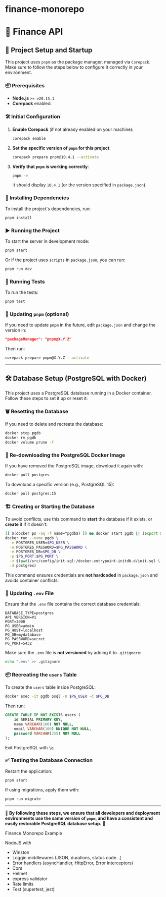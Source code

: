 # finance-monorepo


# 📌 Finance API

## 🚀 Project Setup and Startup

This project uses `pnpm` as the package manager, managed via `Corepack`. Make sure to follow the steps below to configure it correctly in your environment.

### 📦 **Prerequisites**

- **Node.js** `>= v20.15.1`
- **Corepack** enabled.

### 🛠 **Initial Configuration**

1. **Enable Corepack** (if not already enabled on your machine):

   ```bash
   corepack enable
   ```

2. **Set the specific version of `pnpm` for this project**:

   ```bash
   corepack prepare pnpm@10.4.1 --activate
   ```

3. **Verify that `pnpm` is working correctly**:

   ```bash
   pnpm -v
   ```

   It should display `10.4.1` (or the version specified in `package.json`).

### 📂 **Installing Dependencies**

To install the project's dependencies, run:

```bash
pnpm install
```

### ▶️ **Running the Project**

To start the server in development mode:

```bash
pnpm start
```

Or if the project uses `scripts` in `package.json`, you can run:

```bash
pnpm run dev
```

### 🧪 **Running Tests**

To run the tests:

```bash
pnpm test
```

### 🔄 **Updating `pnpm` (optional)**

If you need to update `pnpm` in the future, edit `package.json` and change the version in:

```json
"packageManager": "pnpm@X.Y.Z"
```

Then run:

```bash
corepack prepare pnpm@X.Y.Z --activate
```

---

## 🛠 **Database Setup (PostgreSQL with Docker)**

This project uses a PostgreSQL database running in a Docker container. Follow these steps to set it up or reset it:

### 🗑 **Resetting the Database**

If you need to delete and recreate the database:

```bash
docker stop pgdb
docker rm pgdb
docker volume prune -f
```

### 🔄 **Re-downloading the PostgreSQL Docker Image**

If you have removed the PostgreSQL image, download it again with:

```bash
docker pull postgres
```

To download a specific version (e.g., PostgreSQL 15):

```bash
docker pull postgres:15
```

### 🏗 **Creating or Starting the Database**

To avoid conflicts, use this command to **start** the database if it exists, or **create** it if it doesn't:

```bash
[[ $(docker ps -aq -f name=^pgdb$) ]] && docker start pgdb || (export $(grep -v '^#' .env | xargs) && \
docker run --name pgdb \
  -e POSTGRES_USER=$PG_USER \
  -e POSTGRES_PASSWORD=$PG_PASSWORD \
  -e POSTGRES_DB=$PG_DB \
  -p $PG_PORT:$PG_PORT \
  -v $(pwd)/src/config/init.sql:/docker-entrypoint-initdb.d/init.sql \
  -d postgres)
```

This command ensures credentials are **not hardcoded** in `package.json` and avoids container conflicts.

### 🔄 **Updating `.env` File**

Ensure that the `.env` file contains the correct database credentials:

```env
DATABASE_TYPE=postgres
API_VERSION=V1
PORT=3000
PG_USER=admin
PG_HOST=localhost
PG_DB=mydatabase
PG_PASSWORD=secret
PG_PORT=5432
```

Make sure the `.env` file is **not versioned** by adding it to `.gitignore`:

```bash
echo ".env" >> .gitignore
```

### 📦 **Recreating the `users` Table**

To create the `users` table inside PostgreSQL:

```bash
docker exec -it pgdb psql -U $PG_USER -d $PG_DB
```

Then run:

```sql
CREATE TABLE IF NOT EXISTS users (
    id SERIAL PRIMARY KEY,
    name VARCHAR(100) NOT NULL,
    email VARCHAR(100) UNIQUE NOT NULL,
    password VARCHAR(255) NOT NULL
);
```

Exit PostgreSQL with `\q`.

### ✅ **Testing the Database Connection**

Restart the application:

```bash
pnpm start
```

If using migrations, apply them with:

```bash
pnpm run migrate
```

---

📌 **By following these steps, we ensure that all developers and deployment environments use the same version of `pnpm`, and have a consistent and easily restorable PostgreSQL database setup.** 🚀



Finance Monorepo Example

NodeJS with 

- Winston
- Loggin middlewares (JSON, durations, status code...)
- Error handlers (asyncHandler, HttpError, Error interceptors)
- Cors
- Helmet
- express validator
- Rate limits
- Test (supertest, jest)